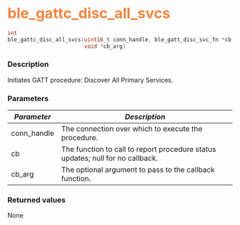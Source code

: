## <font color="#F2853F" style="font-size:24pt">ble\_gattc\_disc\_all\_svcs</font>

```c
int
ble_gattc_disc_all_svcs(uint16_t conn_handle, ble_gatt_disc_svc_fn *cb,
                        void *cb_arg)
```

### Description

Initiates GATT procedure: Discover All Primary Services. 

### Parameters

| *Parameter* | *Description* |
|-------------|---------------|
| conn\_handle | The connection over which to execute the procedure. |
| cb | The function to call to report procedure status updates; null for no callback. |
| cb\_arg | The optional argument to pass to the callback function. |

### Returned values

None

